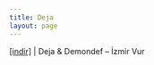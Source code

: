```yaml
---
title: Deja
layout: page
---
```


<a href="https://cloud.mail.ru/public/cdf0240d9ffb/Deja%20%26%20Demondef%20-%20%C4%B0zmir%20Vur" target="_blank">[indir]</a>   |   Deja & Demondef &#8211; İzmir Vur